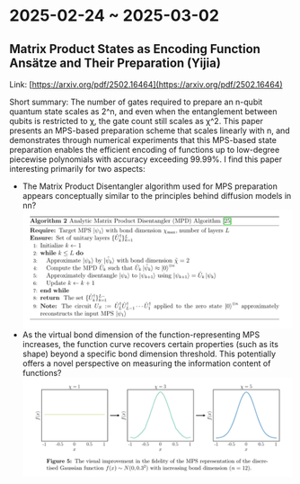 # 2025-02-24 ~ 2025-03-02

## Matrix Product States as Encoding Function Ansätze and Their Preparation (Yijia)

Link: [https://arxiv.org/pdf/2502.16464](https://arxiv.org/pdf/2502.16464)

Short summary: The number of gates required to prepare an n-qubit quantum state scales as 2^n, and even when the entanglement between qubits is restricted to χ, the gate count still scales as χ^2. This paper presents an MPS-based preparation scheme that scales linearly with n, and demonstrates through numerical experiments that this MPS-based state preparation enables the efficient encoding of functions up to low-degree piecewise polynomials with accuracy exceeding 99.99%. I find this paper interesting primarily for two aspects:
- The Matrix Product Disentangler algorithm used for MPS preparation appears conceptually similar to the principles behind diffusion models in nn?
![mpd_ran](/notes/2025-02-24/mpd_ran.png)
- As the virtual bond dimension of the function-representing MPS increases, the function curve recovers certain properties (such as its shape) beyond a specific bond dimension threshold. This potentially offers a novel perspective on measuring the information content of functions?
![gaussian](/notes/2025-02-24/gaussian.png)